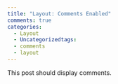 ```yaml
---
title: "Layout: Comments Enabled"
comments: true
categories:
  - Layout
  - Uncategorizedtags:
  - comments
  - layout
---
```


This post should display comments.